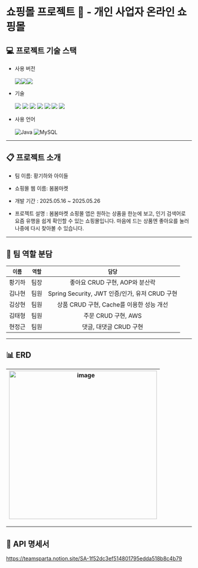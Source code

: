 # 쇼핑몰 프로젝트 🛵 - 개인 사업자 온라인 쇼핑몰

## 💻 프로젝트 기술 스택

* 사용 버전
  <br><br> <img src="https://img.shields.io/badge/JDK-%23121011?style=for-the-badge"><img src="https://img.shields.io/badge/version-%23ED8B00?style=for-the-badge&logo=openjdk&logoColor=white"><img src="https://img.shields.io/badge/17-515151?style=for-the-badge">

* 기술
  <br><br><img src="https://img.shields.io/badge/springboot-6DB33F?style=for-the-badge&logo=springboot&logoColor=white"> <img src="https://img.shields.io/badge/spring-6DB33F?style=for-the-badge&logo=spring&logoColor=white"> <img src="https://img.shields.io/badge/github-181717?style=for-the-badge&logo=github&logoColor=white"> <img src="https://img.shields.io/badge/git-F05032?style=for-the-badge&logo=git&logoColor=white"> <img src="https://img.shields.io/badge/intellij-000000?style=for-the-badge&logo=intellijidea&logoColor=white"> <img src="https://img.shields.io/badge/Notion-000000?style=for-the-badge&logo=notion&logoColor=white"> <img src="https://img.shields.io/badge/docker-2496ED?style=for-the-badge&logo=docker&logoColor=white">
* 사용 언어
  <br><br> ![Java](https://img.shields.io/badge/Java-007396?style=for-the-badge&logo=java&logoColor=white)
  ![MySQL](https://img.shields.io/badge/MySQL-4479A1?style=for-the-badge&logo=mysql&logoColor=white)

-----

## 📋 프로젝트 소개

* 팀 이름: 황기하와 아이들

* 쇼핑몰 웹 이름: 봄봄마켓

* 개발 기간 : 2025.05.16 ~ 2025.05.26

* 프로젝트 설명 : 봄봄마켓 쇼핑몰 앱은 원하는 상품을 한눈에 보고, 인기 검색어로 요즘 유행을 쉽게 확인할 수 있는 쇼핑몰입니다. 마음에 드는 상품엔 좋아요를 눌러 나중에 다시 찾아볼 수 있습니다.

-----

## 👥 팀 역할 분담

| `이름` | `역할` |                  `담당`                  |
|:----:|:----:|:--------------------------------------:|
| 황기하  |  팀장  |         좋아요 CRUD 구현, AOP와 분산락          |
| 김나현  |  팀원  | Spring Security, JWT 인증/인가, 유저 CRUD 구현 |
| 김상현  |  팀원  |      상품 CRUD 구현, Cache를 이용한 성능 개선      |
| 김태형  |  팀원  |            주문 CRUD 구현, AWS             |
| 현정근  |  팀원  |            댓글, 대댓글 CRUD 구현             |

-----

## 📊 ERD

| <img width="401" alt="image" src="https://github.com/user-attachments/assets/bf8804f9-c929-4cef-b910-4e8f4c265614" /> 
|:---------------------------------------------------------------------------------------------------------------------:|

-----

## 📂 API 명세서

https://teamsparta.notion.site/SA-1f52dc3ef514801795edda518b8c4b79

